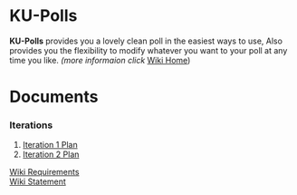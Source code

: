 # KU-Polls
**KU-Polls** provides you a lovely clean poll in the easiest ways to use, Also provides you the flexibility to modify whatever you want to your poll at any time you like. *(more informaion click* [Wiki Home](/../../wiki/Home))

# Documents
### Iterations</br>
  1. [Iteration 1 Plan](/../../wiki/Iteration%201%20Plan)
  2. [Iteration 2 Plan](/../../wiki/Iteration%202%20Plan)

[Wiki Requirements](/../../wiki/Requirements)  
[Wiki Statement](/../../wiki/Vision%20Statement)   
